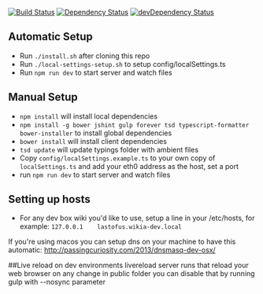 [![Build Status](https://travis-ci.org/Wikia/mercury.svg)](https://travis-ci.org/Wikia/mercury)
[![Dependency Status](https://david-dm.org/Wikia/mercury.svg)](https://david-dm.org/Wikia/mercury)
[![devDependency Status](https://david-dm.org/Wikia/mercury/dev-status.svg)](https://david-dm.org/Wikia/mercury#info=devDependencies)

## Automatic Setup
* Run `./install.sh` after cloning this repo
* Run `./local-settings-setup.sh` to setup config/localSettings.ts
* Run `npm run dev` to start server and watch files

## Manual Setup
* `npm install` will install local dependencies
* `npm install -g bower jshint gulp forever tsd typescript-formatter bower-installer` to install global dependencies
* `bower install` will install client dependencies
* `tsd update` will update typings folder with ambient files
* Copy `config/localSettings.example.ts` to your own copy of `localSettings.ts` and add your eth0 address as the host, set a port
* run `npm run dev` to start server and watch files

## Setting up hosts
* For any dev box wiki you'd like to use, setup a line in your /etc/hosts, for example:
`127.0.0.1    lastofus.wikia-dev.local`

If you're using macos you can setup dns on your machine to have this automatic:
http://passingcuriosity.com/2013/dnsmasq-dev-osx/

##Live reload
on dev environments livereload server runs that reload your web browser on any change in public folder
you can disable that by running gulp with --nosync parameter

